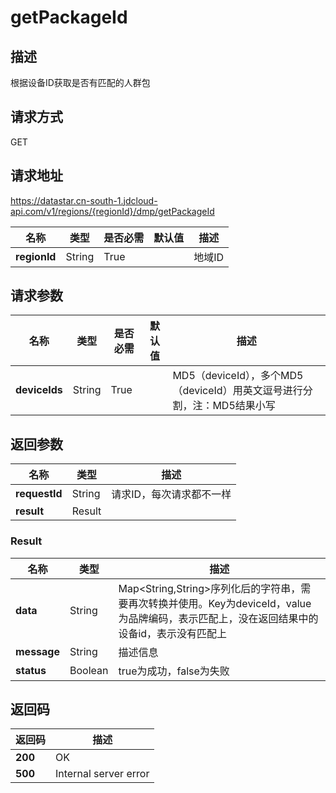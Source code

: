 # getPackageId


## 描述
根据设备ID获取是否有匹配的人群包

## 请求方式
GET

## 请求地址
https://datastar.cn-south-1.jdcloud-api.com/v1/regions/{regionId}/dmp/getPackageId

|名称|类型|是否必需|默认值|描述|
|---|---|---|---|---|
|**regionId**|String|True| |地域ID|

## 请求参数
|名称|类型|是否必需|默认值|描述|
|---|---|---|---|---|
|**deviceIds**|String|True| |MD5（deviceId），多个MD5（deviceId）用英文逗号进行分割，注：MD5结果小写|


## 返回参数
|名称|类型|描述|
|---|---|---|
|**requestId**|String|请求ID，每次请求都不一样|
|**result**|Result| |

### Result
|名称|类型|描述|
|---|---|---|
|**data**|String|Map<String,String>序列化后的字符串，需要再次转换并使用。Key为deviceId，value为品牌编码，表示匹配上，没在返回结果中的设备id，表示没有匹配上|
|**message**|String|描述信息|
|**status**|Boolean|true为成功，false为失败|

## 返回码
|返回码|描述|
|---|---|
|**200**|OK|
|**500**|Internal server error|
